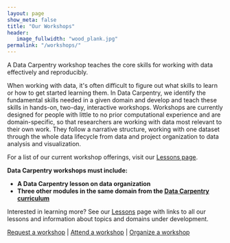 ```yaml
---
layout: page
show_meta: false
title: "Our Workshops"
header:
   image_fullwidth: "wood_plank.jpg"
permalink: "/workshops/"
---
```


A Data Carpentry workshop teaches the core skills for working with data effectively and reproducibly.

When working with data, it's often difficult to figure out what skills to learn or how to get started learning them. In Data Carpentry, we identify the fundamental skills needed in a given domain and develop and teach these skills in hands-on, two-day, interactive workshops. Workshops are
currently designed for people with little to no prior computational experience and are domain-specific, so that researchers are working with data most relevant to their own work. They follow a narrative structure, working with one dataset through the whole data lifecycle from data and project organization to data analysis and visualization.  

For a list of our current workshop offerings, visit our [Lessons page](http://datacarpentry.org/lessons).

**Data Carpentry workshops must include:**

- **A Data Carpentry lesson on data organization**
- **Three other modules in the same domain from the [Data Carpentry curriculum](../lessons/)**

Interested in learning more? See our [Lessons](../lessons/) page with links to all our lessons and information about topics and domains under development.

[Request a workshop](../workshops-host/)  |   [Attend a workshop](../workshops-attend/) | [Organize a workshop](../self-organized-workshops/)
